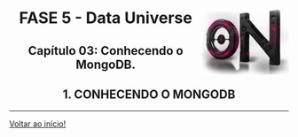 <div align="center">
<a href="https://github.com/monicaquintal" target="_blank"><img align="right" height="120px" src="../assets/logo.png" /></a>
<h1>FASE 5 - Data Universe</h1>
<h2>Capítulo 03: Conhecendo o MongoDB.</h2>
</div>

<div align="center">
<h2>1. CONHECENDO O MONGODB</h2>
</div>











--- 

[Voltar ao início!](https://github.com/monicaquintal/smart_cities)